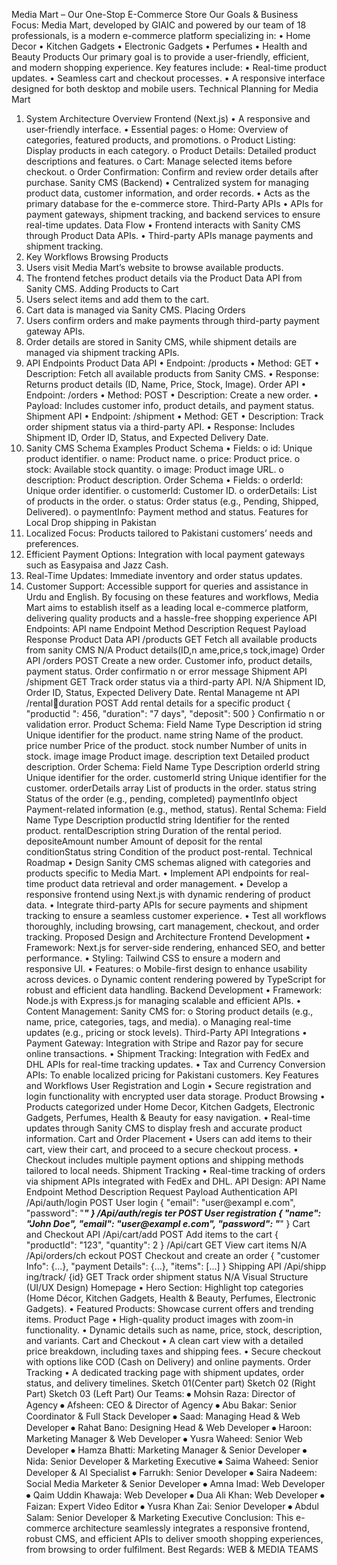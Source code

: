 Media Mart – Our One-Stop E-Commerce Store
Our Goals & Business Focus:
Media Mart, developed by GIAIC and powered by our team of 18 professionals, is a 
modern e-commerce platform specializing in:
• Home Decor
• Kitchen Gadgets
• Electronic Gadgets
• Perfumes
• Health and Beauty Products
Our primary goal is to provide a user-friendly, efficient, and modern shopping 
experience. Key features include:
• Real-time product updates.
• Seamless cart and checkout processes.
• A responsive interface designed for both desktop and mobile users.
Technical Planning for Media Mart
1. System Architecture Overview
Frontend (Next.js)
• A responsive and user-friendly interface.
• Essential pages:
o Home: Overview of categories, featured products, and promotions.
o Product Listing: Display products in each category.
o Product Details: Detailed product descriptions and features.
o Cart: Manage selected items before checkout.
o Order Confirmation: Confirm and review order details after purchase.
Sanity CMS (Backend)
• Centralized system for managing product data, customer information, and order 
records.
• Acts as the primary database for the e-commerce store.
Third-Party APIs
• APIs for payment gateways, shipment tracking, and backend services to 
ensure real-time updates.
Data Flow
• Frontend interacts with Sanity CMS through Product Data APIs.
• Third-party APIs manage payments and shipment tracking.
2. Key Workflows
Browsing Products
1. Users visit Media Mart’s website to browse available products.
2. The frontend fetches product details via the Product Data API from Sanity CMS.
Adding Products to Cart
1. Users select items and add them to the cart.
2. Cart data is managed via Sanity CMS.
Placing Orders
1. Users confirm orders and make payments through third-party payment gateway 
APIs.
2. Order details are stored in Sanity CMS, while shipment details are managed via 
shipment tracking APIs.
3. API Endpoints
Product Data API
• Endpoint: /products
• Method: GET
• Description: Fetch all available products from Sanity CMS.
• Response: Returns product details (ID, Name, Price, Stock, Image).
Order API
• Endpoint: /orders
• Method: POST
• Description: Create a new order.
• Payload: Includes customer info, product details, and payment status.
Shipment API
• Endpoint: /shipment
• Method: GET
• Description: Track order shipment status via a third-party API.
• Response: Includes Shipment ID, Order ID, Status, and Expected Delivery Date.
4. Sanity CMS Schema Examples
Product Schema
• Fields:
o id: Unique product identifier.
o name: Product name.
o price: Product price.
o stock: Available stock quantity.
o image: Product image URL.
o description: Product description.
Order Schema
• Fields:
o orderId: Unique order identifier.
o customerId: Customer ID.
o orderDetails: List of products in the order.
o status: Order status (e.g., Pending, Shipped, Delivered).
o paymentInfo: Payment method and status.
Features for Local Drop shipping in Pakistan
1. Localized Focus: Products tailored to Pakistani customers’ needs and 
preferences.
2. Efficient Payment Options: Integration with local payment gateways such as 
Easypaisa and Jazz Cash.
3. Real-Time Updates: Immediate inventory and order status updates.
4. Customer Support: Accessible support for queries and assistance in Urdu and 
English.
By focusing on these features and workflows, Media Mart aims to establish itself as a 
leading local e-commerce platform, delivering quality products and a hassle-free 
shopping experience
API Endpoints:
API name Endpoint Method Description Request 
Payload Response
Product 
Data API /products GET
Fetch all 
available 
products 
from sanity 
CMS
N/A
Product 
details(ID,n
ame,price,s
tock,image)
Order API /orders POST Create a 
new order.
Customer 
info, 
product 
details, 
payment 
status.
Order 
confirmatio
n or error 
message
Shipment 
API /shipment GET
Track order 
status via a 
third-party 
API.
N/A
Shipment 
ID, Order 
ID, Status, 
Expected 
Delivery 
Date.
Rental 
Manageme
nt API
/rentalduration POST
Add rental 
details for a 
specific 
product
{ "productid
": 456, 
"duration": 
"7 days", 
"deposit": 
500 }
Confirmatio
n or 
validation 
error.
Product Schema:
Field Name Type Description
id string Unique identifier for the 
product.
name string Name of the product.
price number Price of the product.
stock number Number of units in stock.
image image Product image.
description text
Detailed product 
description.
Order Schema:
Field Name Type Description
orderId string Unique identifier for the 
order.
customerId string Unique identifier for the 
customer.
orderDetails array
List of products in the 
order.
status string Status of the order (e.g., 
pending, completed)
paymentInfo object
Payment-related 
information (e.g., method, 
status).
Rental Schema:
Field Name Type Description
productId string Identifier for the rented 
product.
rentalDescription string Duration of the rental 
period.
depositeAmount number Amount of deposit for the 
rental
conditionStatus string Condition of the product 
post-rental.
Technical Roadmap
• Design Sanity CMS schemas aligned with categories and products specific to 
Media Mart.
• Implement API endpoints for real-time product data retrieval and order 
management.
• Develop a responsive frontend using Next.js with dynamic rendering of 
product data.
• Integrate third-party APIs for secure payments and shipment tracking to ensure 
a seamless customer experience.
• Test all workflows thoroughly, including browsing, cart management, checkout, 
and order tracking.
Proposed Design and Architecture
Frontend Development
• Framework: Next.js for server-side rendering, enhanced SEO, and better 
performance.
• Styling: Tailwind CSS to ensure a modern and responsive UI.
• Features:
o Mobile-first design to enhance usability across devices.
o Dynamic content rendering powered by TypeScript for robust and 
efficient data handling.
Backend Development
• Framework: Node.js with Express.js for managing scalable and efficient APIs.
• Content Management: Sanity CMS for:
o Storing product details (e.g., name, price, categories, tags, and media).
o Managing real-time updates (e.g., pricing or stock levels).
Third-Party API Integrations
• Payment Gateway: Integration with Stripe and Razor pay for secure online 
transactions.
• Shipment Tracking: Integration with FedEx and DHL APIs for real-time tracking 
updates.
• Tax and Currency Conversion APIs: To enable localized pricing for Pakistani 
customers.
Key Features and Workflows
User Registration and Login
• Secure registration and login functionality with encrypted user data storage.
Product Browsing
• Products categorized under Home Decor, Kitchen Gadgets, Electronic 
Gadgets, Perfumes, Health & Beauty for easy navigation.
• Real-time updates through Sanity CMS to display fresh and accurate product 
information.
Cart and Order Placement
• Users can add items to their cart, view their cart, and proceed to a secure 
checkout process.
• Checkout includes multiple payment options and shipping methods tailored to 
local needs.
Shipment Tracking
• Real-time tracking of orders via shipment APIs integrated with FedEx and DHL.
API Design:
API Name Endpoint Method Description Request 
Payload
Authentication 
API /Api/auth/login POST User login
{ "email": 
"user@exampl
e.com", 
"password": 
"*******" }
/Api/auth/regis
ter
POST User 
registration
{ "name": "John 
Doe", "email": 
"user@exampl
e.com", 
"password": 
"*******" }
Cart and 
Checkout API /Api/cart/add POST Add items to 
the cart
{ "productId": 
"123", 
"quantity": 2 }
/Api/cart GET View cart 
items N/A
/Api/orders/ch
eckout POST Checkout and 
create an order
{ "customer 
Info": {...}, 
"payment 
Details": {...}, 
"items": [...] }
Shipping API
/Api/shipp
ing/track/
{id}
GET
Track order 
shipment 
status
N/A
Visual Structure (UI/UX Design)
Homepage
• Hero Section: Highlight top categories (Home Décor, Kitchen Gadgets, Health 
& Beauty, Perfumes, Electronic Gadgets).
• Featured Products: Showcase current offers and trending items.
Product Page
• High-quality product images with zoom-in functionality.
• Dynamic details such as name, price, stock, description, and variants.
Cart and Checkout
• A clean cart view with a detailed price breakdown, including taxes and shipping 
fees.
• Secure checkout with options like COD (Cash on Delivery) and online 
payments.
Order Tracking
• A dedicated tracking page with shipment updates, order status, and delivery 
timelines.
Sketch 01(Center part)
Sketch 02 (Right Part)
Sketch 03 (Left Part)
Our Teams:
⦁ Mohsin Raza: Director of Agency
⦁ Afsheen: CEO & Director of Agency
⦁ Abu Bakar: Senior Coordinator & Full Stack Developer
⦁ Saad: Managing Head & Web Developer
⦁ Rahat Bano: Designing Head & Web Developer
⦁ Haroon: Marketing Manager & Web Developer
⦁ Yusra Waheed: Senior Web Developer
⦁ Hamza Bhatti: Marketing Manager & Senior Developer
⦁ Nida: Senior Developer & Marketing Executive
⦁ Saima Waheed: Senior Developer & AI Specialist
⦁ Farrukh: Senior Developer
⦁ Saira Nadeem: Social Media Marketer & Senior Developer
⦁ Amna Imad: Web Developer
⦁ Qaim Uddin Khawaja: Web Developer
⦁ Dua Ali Khan: Web Developer
⦁ Faizan: Expert Video Editor
⦁ Yusra Khan Zai: Senior Developer
⦁ Abdul Salam: Senior Developer & Marketing Executive
Conclusion:
This e-commerce architecture seamlessly integrates a responsive frontend, robust 
CMS, and efficient APIs to deliver smooth shopping experiences, from browsing to 
order fulfilment.
Best Regards: 
WEB & MEDIA TEAMS
